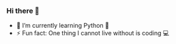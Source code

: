 ### Hi there 👋

- 🌱 I’m currently learning Python 🐍
- ⚡ Fun fact: One thing I cannot live without is coding 💻
